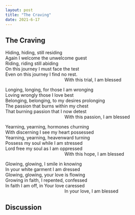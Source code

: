 ```yaml
---
layout: post
title: "The Craving"
date: 2021-6-17
---
```


## The Craving

Hiding, hiding, still residing  
Again I welcome the unwelcome guest  
Riding, riding still abiding  
On this journey I must face the test  
Even on this journey I find no rest.  
&nbsp;&nbsp;&nbsp;&nbsp;&nbsp;&nbsp;&nbsp;&nbsp;&nbsp;&nbsp;&nbsp;&nbsp;&nbsp;&nbsp;&nbsp;&nbsp;&nbsp;&nbsp;&nbsp;&nbsp;&nbsp;&nbsp;&nbsp;&nbsp;&nbsp;&nbsp;&nbsp;&nbsp;&nbsp;&nbsp;&nbsp;&nbsp;&nbsp;&nbsp;&nbsp;&nbsp;&nbsp;&nbsp;&nbsp;&nbsp;&nbsp;&nbsp;&nbsp;&nbsp;&nbsp;&nbsp;&nbsp;With this trial, I am blessed

Longing, longing, for those I am wronging  
Loving wrongly those I love best  
Belonging, belonging, to my desires prolonging  
The passion that burns within my chest  
That burning passion that I now detest  
&nbsp;&nbsp;&nbsp;&nbsp;&nbsp;&nbsp;&nbsp;&nbsp;&nbsp;&nbsp;&nbsp;&nbsp;&nbsp;&nbsp;&nbsp;&nbsp;&nbsp;&nbsp;&nbsp;&nbsp;&nbsp;&nbsp;&nbsp;&nbsp;&nbsp;&nbsp;&nbsp;&nbsp;&nbsp;&nbsp;&nbsp;&nbsp;&nbsp;&nbsp;&nbsp;&nbsp;&nbsp;&nbsp;&nbsp;&nbsp;&nbsp;&nbsp;&nbsp;&nbsp;&nbsp;&nbsp;&nbsp;With this passion, I am blessed

Yearning, yearning, hormones churning  
With discerning I see my heart possessed  
Yearning, yearning, heavenward turning  
Possess my soul while I am stressed  
Lord free my soul as I am oppressed  
&nbsp;&nbsp;&nbsp;&nbsp;&nbsp;&nbsp;&nbsp;&nbsp;&nbsp;&nbsp;&nbsp;&nbsp;&nbsp;&nbsp;&nbsp;&nbsp;&nbsp;&nbsp;&nbsp;&nbsp;&nbsp;&nbsp;&nbsp;&nbsp;&nbsp;&nbsp;&nbsp;&nbsp;&nbsp;&nbsp;&nbsp;&nbsp;&nbsp;&nbsp;&nbsp;&nbsp;&nbsp;&nbsp;&nbsp;&nbsp;&nbsp;&nbsp;&nbsp;&nbsp;&nbsp;&nbsp;&nbsp;With this hope, I am blessed

Glowing, glowing, I smile in knowing  
In your white garment I am dressed  
Glowing, glowing, your love is flowing  
Growing in faith, I repented, confessed  
In faith I am off, in Your love caressed  
&nbsp;&nbsp;&nbsp;&nbsp;&nbsp;&nbsp;&nbsp;&nbsp;&nbsp;&nbsp;&nbsp;&nbsp;&nbsp;&nbsp;&nbsp;&nbsp;&nbsp;&nbsp;&nbsp;&nbsp;&nbsp;&nbsp;&nbsp;&nbsp;&nbsp;&nbsp;&nbsp;&nbsp;&nbsp;&nbsp;&nbsp;&nbsp;&nbsp;&nbsp;&nbsp;&nbsp;&nbsp;&nbsp;&nbsp;&nbsp;&nbsp;&nbsp;&nbsp;&nbsp;&nbsp;&nbsp;&nbsp;In your love, I am blessed

## Discussion

